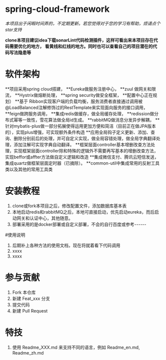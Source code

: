 # spring-cloud-framework

*本项目出于闲暇时间弄的，不定期更新。若您觉得对于您的学习有帮助，烦请点个star支持*

**clone本项目建议idea下载sonarLint代码检测插件，这样可看出来本项目存在代码需要优化的地方，
看黄线和红线的地方。同时也可以查看自己的项目潜在的代码写法隐患等**


# 软件架构
**项目采用spring cloud搭建， 
**Eureka做服务注册中心，
**zuul 做网关和限流，
**Hystrix做熔断处理，
**spring security做安全框架，
**配置中心正在规划）
**基于 Ribbon实现客户端的负载均衡，服务消费者直接通过调用被@LoadBalanced注解修饰过的RestTemplate来实现面向服务的接口调用，
**feign做跨服务调用，
**集成redis做缓存，做全局缓存处理，
**redission做分布式幂等一致性，雪花算法做全局id生成。
**rabbitMQ做消息分发异步解耦，
**针对mybatis-plus做一部分拓展使得运用更加方便和简洁（目前正在做JPA版本的），实现plus增强，可实现额外条件构造
**应用全局钩子定义更新、添加、查询、删除分别前后的处理，并可自定义实现，做全局容错处理，做全局字典翻译处理，添加注解可实现字典自动翻译。
**框架层面controller基本增删改查方法处理，实现框架层面controller除和特殊的逻辑外不需要再写基本的增删改查方法，实现beffor或affter方法做自定义逻辑和改造
**集成微信支付、腾讯云短信发送，集成quartz做框架层面定时器（已摘除）。
**common-util中集成常用的反射工具类以及其他的常用工具类

# 安装教程

1.  clone或fork本项目之后，修改配置文件，添加数据库基本表
2.  本地启动redis和rabbitMQ之后，本地可直接启动，优先启动eureka，而后启动网关和认证中心，其他随意。
3.  部署采用的是docker部署或自定义部署，不会的自行百度或参考------

#使用说明

1.  后期补上各种方法的使用文档，现在将就着看下代码调用
2.  xxxx
3.  xxxx

# 参与贡献

1.  Fork 本仓库
2.  新建 Feat_xxx 分支
3.  提交代码
4.  新建 Pull Request


# 特技

1.  使用 Readme\_XXX.md 来支持不同的语言，例如 Readme\_en.md, Readme\_zh.md

